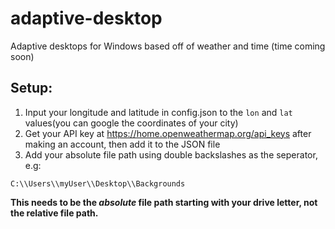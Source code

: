 # adaptive-desktop
Adaptive desktops for Windows based off of weather and time (time coming soon)

## Setup:
1. Input your longitude and latitude in config.json to the `lon` and `lat` values(you can google the coordinates of your city)
2. Get your API key at https://home.openweathermap.org/api_keys after making an account, then add it to the JSON file
3. Add your absolute file path using double backslashes as the seperator, e.g:
```
C:\\Users\\myUser\\Desktop\\Backgrounds
```
**This needs to be the _absolute_ file path starting with your drive letter, not the relative file path.**
